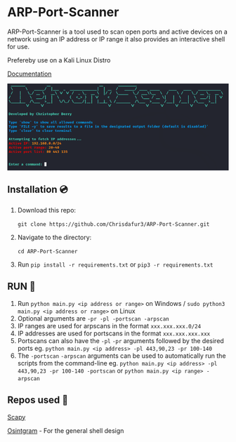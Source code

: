 # ARP-Port-Scanner
ARP-Port-Scanner is a tool used to scan open ports and active devices on a network using an IP address or IP range it also provides an interactive shell for use.

Prefereby use on a Kali Linux Distro

[Documentation](https://www.kali.org/docs/)

<p align="center">
<img align="center" src="scanner.png" width="900">
</p>

## Installation 💿

1. Download this repo:

    `git clone https://github.com/Chrisdafur3/ARP-Port-Scanner.git`
    
2. Navigate to the directory:

    `cd ARP-Port-Scanner`
    
    
3. Run `pip install -r requirements.txt` or `pip3 -r requirements.txt`

## RUN 🚀

1. Run `python main.py <ip address or range>` on Windows / `sudo python3 main.py <ip address or range>` on Linux
2. Optional arguments are `-pr -pl -portscan -arpscan`
3. IP ranges are used for arpscans in the format `xxx.xxx.xxx.0/24`
4. IP addresses are used for portscans in the format `xxx.xxx.xxx.xxx`
5. Portscans can also have the `-pl` `-pr` arguments followed by the desired ports eg. `python main.py <ip address> -pl 443,90,23 -pr 100-140`
6. The `-portscan` `-arpscan` arguments can be used to automatically run the scripts from the command-line eg. 
   `python main.py <ip address> -pl 443,90,23 -pr 100-140 -portscan` or `python main.py <ip range> -arpscan`
   
## Repos used 📝
[Scapy](https://github.com/secdev/scapy)

[Osintgram](https://github.com/Datalux/Osintgram) - For the general shell design
